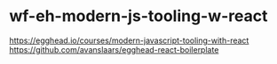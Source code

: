 # wf-eh-modern-js-tooling-w-react

https://egghead.io/courses/modern-javascript-tooling-with-react
https://github.com/avanslaars/egghead-react-boilerplate


